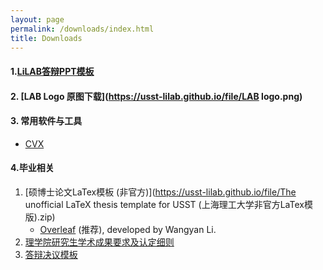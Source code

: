 ```yaml
---
layout: page
permalink: /downloads/index.html
title: Downloads
---
```


#### 1.[LiLAB答辩PPT模板](https://usst-lilab.github.io/file/实验室PPT模板.pptx)

#### 2. [LAB Logo 原图下载](https://usst-lilab.github.io/file/LAB logo.png)

#### 3. 常用软件与工具

- [CVX](https://cvxr.com/cvx/)

#### 4.毕业相关

1. [硕博士论文LaTex模板 (非官方)](https://usst-lilab.github.io/file/The unofficial LaTeX thesis template for USST (上海理工大学非官方LaTex模版).zip)
   - [Overleaf](https://www.overleaf.com/latex/templates/the-unofficial-latex-thesis-template-for-usst-shang-hai-li-gong-da-xue-fei-guan-fang-latexmo-ban/zwkphyybmjyv) (推荐), developed by Wangyan Li.
2. [理学院研究生学术成果要求及认定细则](https://lxy.usst.edu.cn/_upload/article/files/96/f7/b92529b8477d842915ff8a18c605/166ee643-c193-4827-ac5c-ae328304e881.pdf)
3. [答辩决议模板](https://usst-lilab.github.io/file/答辩决议.docx)
